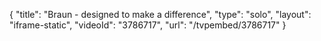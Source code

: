 {
    "title": "Braun - designed to make a difference",
    "type": "solo",
    "layout": "iframe-static",
    "videoId": "3786717",
    "url": "\/tvpembed\/3786717"
}